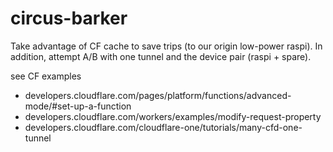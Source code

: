 # circus-barker
 Take advantage of CF cache to save trips (to our origin low-power raspi).
 In addition, attempt A/B with one tunnel and the device pair (raspi + spare).

see CF examples
- developers.cloudflare.com/pages/platform/functions/advanced-mode/#set-up-a-function
- developers.cloudflare.com/workers/examples/modify-request-property
- developers.cloudflare.com/cloudflare-one/tutorials/many-cfd-one-tunnel

